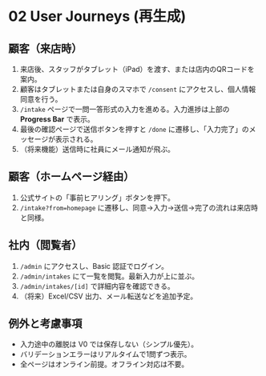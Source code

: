 # 02 User Journeys (再生成)

## 顧客（来店時）

1. 来店後、スタッフがタブレット（iPad）を渡す、または店内のQRコードを案内。
2. 顧客はタブレットまたは自身のスマホで `/consent` にアクセスし、個人情報同意を行う。
3. `/intake` ページで一問一答形式の入力を進める。入力進捗は上部の **Progress Bar** で表示。
4. 最後の確認ページで送信ボタンを押すと `/done` に遷移し、「入力完了」のメッセージが表示される。
5. （将来機能）送信時に社員にメール通知が飛ぶ。

## 顧客（ホームページ経由）

1. 公式サイトの「事前ヒアリング」ボタンを押下。
2. `/intake?from=homepage` に遷移し、同意→入力→送信→完了の流れは来店時と同様。

## 社内（閲覧者）

1. `/admin` にアクセスし、Basic 認証でログイン。
2. `/admin/intakes` にて一覧を閲覧。最新入力が上に並ぶ。
3. `/admin/intakes/[id]` で詳細内容を確認できる。
4. （将来）Excel/CSV 出力、メール転送などを追加予定。

## 例外と考慮事項

* 入力途中の離脱は V0 では保存しない（シンプル優先）。
* バリデーションエラーはリアルタイムで1問ずつ表示。
* 全ページはオンライン前提。オフライン対応は不要。
